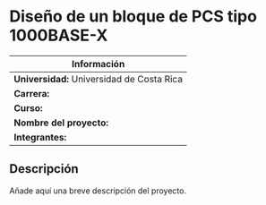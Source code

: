 # Diseño de un bloque de PCS tipo 1000BASE-X

| Información                                      |
|--------------------------------------------------|
| **Universidad:** Universidad de Costa Rica       |        |
| **Carrera:**            | Ingeniería Eléctrica            |
| **Curso:**              | IE-0523 Circuitos Digitales II c |
| **Nombre del proyecto:**| Diseño de un bloque de PCS tipo 1000BASE-X |
| **Integrantes:**        | Juan Pérez, Ana Gómez, Luis Torres |


## Descripción
Añade aquí una breve descripción del proyecto.

